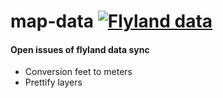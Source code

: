 # map-data [![Flyland data](https://github.com/buehlmann/map-data/workflows/Flyland%20data/badge.svg)](https://github.com/buehlmann/map-data/actions?query=workflow%3A%22Flyland+data%22)

#### Open issues of flyland data sync
* Conversion feet to meters
* Prettify layers

